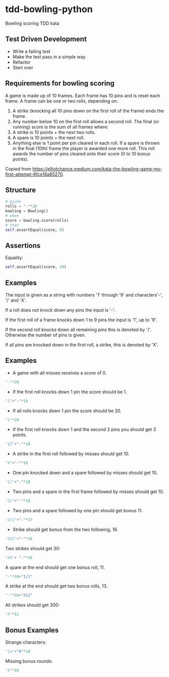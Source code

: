 # tdd-bowling-python
Bowling scoring TDD kata

## Test Driven Development

- Write a failing test
- Make the test pass in a simple way
- Refactor
- Start over

## Requirements for bowling scoring

A game is made up of 10 frames.
Each frame has 10 pins and is reset each frame.
A frame can be one or two rolls, depending on:
1. A strike (knocking all 10 pins down on the first roll of the frame) ends the frame.
2. Any number below 10 on the first roll allows a second roll.
The final (or running) score is the sum of all frames where:
1. A strike is 10 points + the next two rolls.
2. A spare is 10 points + the next roll.
3. Anything else is 1 point per pin cleared in each roll.
If a spare is thrown in the final (10th) frame the player is awarded one more roll. This roll awards the number of pins cleared onto their score (0 to 10 bonus points).

Copied from https://elliotchance.medium.com/kata-the-bowling-game-my-first-attempt-6fce18a85270.


## Structure

````python
# given 
rolls = "-"*20
bowling = Bowling()
# when 
score = bowling.score(rolls)
# then
self.assertEqual(score, 0)
````

## Assertions

Equality:
```python
self.assertEqual(score, 20)
```

## Examples

The input is given as a string with numbers '1' through '9' and characters'-', '/' and 'X'. 

If a roll does not knock down any pins the input is '-'.

If the first roll of a frame knocks down 1 to 9 pins the input is '1', up to '9'.

If the second roll knocks down all remaining pins this is denoted by '/'. Otherwise the number of pins is given.

If all pins are knocked down in the first roll, a strike, this is denoted by 'X'.

## Examples

- A game with all misses receives a score of 0.

```python
"-"*20
```

- If the first roll knocks down 1 pin the score should be 1.

```python
"1"+"-"*19
```

- If all rolls knocks down 1 pin the score should be 20.

```python
"1"*20
```

- If the first roll knocks down 1 and the second 2 pins you should get 3 points.

```python
"12"+"-"*18
```

- A strike in the first roll followed by misses should get 10.

```python
"X"+"-"*18
```

- One pin knocked down and a spare followed by misses should get 10.

```python
"1/"+"-"*18
```

- Two pins and a spare in the first frame followed by misses should get 10.

```python
"2/"+"-"*18
```

- Two pins and a spare followed by one pin should get bonus 11.

```python
"2/1"+"-"*17
```

- Strike should get bonus from the two following, 16.

```python
"X21"+"-"*16
```

Two strikes should get 30:

```python
"XX"+ "-"*16
```

A spare at the end should get one bonus roll, 11.

```python
"-"*18+"1/1"
```

A strike at the end should get two bonus rolls, 13.

```python
"-"*18+"X12"
```

All strikes should get 300:

```python
"X"*12
```

## Bonus Examples

Strange characters:
```python
"1a"+"0"*18
```

Missing bonus rounds:

```python
"X"*10
```


